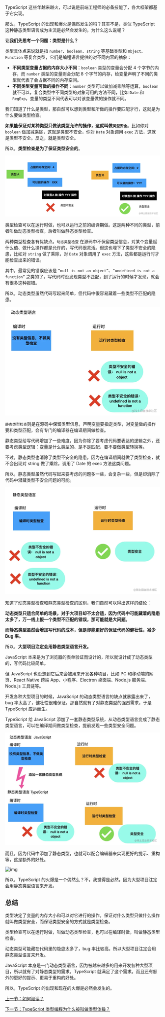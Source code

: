 TypeScript 这些年越来越火，可以说是前端工程师的必备技能了，各大框架都基于它实现。



那么，TypeScript 的出现和爆火是偶然发生的吗？其实不是，类似 TypeScript 这种静态类型语言成为主流是必然会发生的。为什么这么说呢？



**让我们先思考一个问题：类型是什么？**



类型具体点来说就是指 `number`、`boolean`、`string` 等基础类型和 `Object`、`Function` 等复合类型，它们是编程语言提供的对不同内容的抽象：

- **不同类型变量占据的内存大小不同**：`boolean` 类型的变量会分配 4 个字节的内存，而 `number` 类型的变量则会分配 8 个字节的内存，给变量声明了不同的类型就代表了会占据不同的内存空间。
- **不同类型变量可做的操作不同**：`number` 类型可以做加减乘除等运算，`boolean` 就不可以，复合类型中不同类型的对象可用的方法不同，比如 `Date` 和 `RegExp`，变量的类型不同代表可以对该变量做的操作就不同。



我们知道了什么是类型，那自然可以想到类型和所做的操作要匹配才行，这就是为什么要做类型检查。



**如果能保证对某种类型只做该类型允许的操作，这就叫做`类型安全`**。比如你对 `boolean` 做加减乘除，这就是类型不安全，你对 `Date` 对象调用 `exec` 方法，这就是类型不安全。反之，就是类型安全。

所以，**类型检查是为了保证类型安全的**。



![img](0381315149ec43408473efe6683bd4a9_tplv-k3u1fbpfcp-zoom-in-crop-mark_1304_0_0_0.awebp)



类型检查可以在运行时做，也可以运行之前的编译期做。这是两种不同的类型，前者叫做动态类型检查，后者叫做静态类型检查。



两种类型检查各有优缺点。`动态类型检查` 在源码中不保留类型信息，对某个变量赋什么值、做什么操作都是允许的，写代码很灵活。但这也埋下了类型不安全的隐患，比如对 `string` 做了乘除，对 `Date` 对象调用了 `exec` 方法，这些都是运行时才能检查出来的错误。



其中，最常见的错误应该是 `“null is not an object”`、`“undefined is not a function”` 之类的了，写代码时没发现类型不匹配，到了运行的时候才发现，就会有很多这种报错。



所以，动态类型虽然代码写起来简单，但代码中很容易藏着一些类型不匹配的隐患。



![img](1a77b4d5b8a04f8a808b14dc34057123_tplv-k3u1fbpfcp-zoom-in-crop-mark_1304_0_0_0.awebp)



`静态类型检查`则是在源码中保留类型信息，声明变量要指定类型，对变量做的操作要和类型匹配，会有专门的编译器在编译期间做检查。



静态类型给写代码增加了一些难度，因为你除了要考虑代码要表达的逻辑之外，还要考虑类型逻辑：变量是什么类型的、是不是匹配、要不要做类型转换等。



不过，静态类型也消除了类型不安全的隐患，因为在编译期间就做了类型检查，就不会出现对 string 做了乘除，调用了 Date 的 exec 方法这类问题。



所以，静态类型虽然代码写起来要考虑的问题多一些，会复杂一些，但是却消除了代码中潜藏类型不安全问题的可能。



<img src="01906c6c616f4c6c8cd2a3fb05ee00df_tplv-k3u1fbpfcp-zoom-in-crop-mark_1304_0_0_0.awebp" alt="img" style="zoom:50%;" />



知道了动态类型检查和静态类型检查的区别，我们自然可以得出这样的结论：



**动态类型只适合简单的场景，对于大项目却不太合适，因为代码中可能藏着的隐患太多了，万一线上报一个类型不匹配的错误，那可能就是大问题。**

**而静态类型虽然会增加写代码的成本，但是却能更好的保证代码的健壮性，减少 Bug 率。**



所以，**大型项目注定会用静态类型语言开发。**



JavaScript 本来是为了浏览器的表单验证而设计的，所以就设计成了动态类型的，写代码比较简单。

但 JavaScript 也没想到它后来会被用来开发各种项目，比如 PC 和移动端的网页、React Native 跨端 App、小程序、Electron 桌面端、Node.js 服务端、Node.js 工具链等。

开发各种大型项目的时候，JavaScript 的动态类型语言的缺点就暴露出来了，bug 率太高了，健壮性很难保证。那自然就有了对静态类型的强烈需求，于是 TypeScript 应运而生。

TypeScript 给 JavaScript 添加了一套静态类型系统，从动态类型语言变成了静态类型语言，可以在编译期间做类型检查，提前发现一些类型安全问题。



<img src="055d32fce2ee40bda9b0c617b9d4a645_tplv-k3u1fbpfcp-zoom-in-crop-mark_1304_0_0_0.awebp" alt="img" style="zoom:50%;" />



而且，因为代码中添加了静态类型，也就可以配合编辑器来实现更好的提示、重构等，这是额外的好处。

![img](file:///D:/A-%E4%B8%AA%E4%BA%BA%E8%B5%84%E6%96%99/Desktop/ts/02/TypeScript%20%E7%B1%BB%E5%9E%8B%E4%BD%93%E6%93%8D%E9%80%9A%E5%85%B3%E7%A7%98%E7%B1%8D%20-%20zxg_%E7%A5%9E%E8%AF%B4%E8%A6%81%E6%9C%89%E5%85%89%20-%20%E6%8E%98%E9%87%91%E8%AF%BE%E7%A8%8B_files/6b306ef3bd374bc285a5189edf9c502b_tplv-k3u1fbpfcp-zoom-in-crop-mark_1304_0_0_0.awebp)

所以，TypeScript 的火爆是一个偶然么？不，我觉得是必然，因为大型项目注定会用静态类型语言来开发。

## 总结

类型决定了变量的内存大小和可以对它进行的操作，保证对什么类型只做什么操作就叫做类型安全，而保证类型安全的方式就是类型检查。

类型检查可以在运行时做，叫做动态类型检查，也可以在编译时做，叫做静态类型检查。

动态类型可能藏在代码里的隐患太多了，bug 率比较高，所以大型项目注定会用静态类型语言来开发。

JavaScript 本身是一门动态类型语言，因为被越来越多的用来开发各种大型项目，所以就有了对静态类型的需求。TypeScript 就满足了这个需求。而且还有额外的更好的提示、更易于重构的好处。

所以，TypeScript 的出现和现在的火爆是必然会发生的。



[上一节：如何阅读？](./01.md)

[下一节：TypeScript 类型编程为什么被叫做类型体操？](./03.md)

